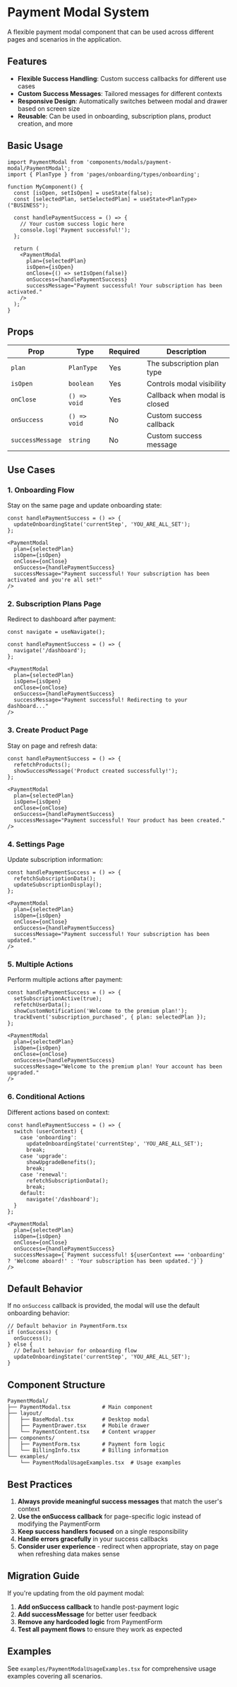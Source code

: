 # Payment Modal System

A flexible payment modal component that can be used across different pages and scenarios in the application.

## Features

- **Flexible Success Handling**: Custom success callbacks for different use cases
- **Custom Success Messages**: Tailored messages for different contexts
- **Responsive Design**: Automatically switches between modal and drawer based on screen size
- **Reusable**: Can be used in onboarding, subscription plans, product creation, and more

## Basic Usage

```tsx
import PaymentModal from 'components/modals/payment-modal/PaymentModal';
import { PlanType } from 'pages/onboarding/types/onboarding';

function MyComponent() {
  const [isOpen, setIsOpen] = useState(false);
  const [selectedPlan, setSelectedPlan] = useState<PlanType>("BUSINESS");

  const handlePaymentSuccess = () => {
    // Your custom success logic here
    console.log('Payment successful!');
  };

  return (
    <PaymentModal
      plan={selectedPlan}
      isOpen={isOpen}
      onClose={() => setIsOpen(false)}
      onSuccess={handlePaymentSuccess}
      successMessage="Payment successful! Your subscription has been activated."
    />
  );
}
```

## Props

| Prop | Type | Required | Description |
|------|------|----------|-------------|
| `plan` | `PlanType` | Yes | The subscription plan type |
| `isOpen` | `boolean` | Yes | Controls modal visibility |
| `onClose` | `() => void` | Yes | Callback when modal is closed |
| `onSuccess` | `() => void` | No | Custom success callback |
| `successMessage` | `string` | No | Custom success message |

## Use Cases

### 1. Onboarding Flow
Stay on the same page and update onboarding state:

```tsx
const handlePaymentSuccess = () => {
  updateOnboardingState('currentStep', 'YOU_ARE_ALL_SET');
};

<PaymentModal
  plan={selectedPlan}
  isOpen={isOpen}
  onClose={onClose}
  onSuccess={handlePaymentSuccess}
  successMessage="Payment successful! Your subscription has been activated and you're all set!"
/>
```

### 2. Subscription Plans Page
Redirect to dashboard after payment:

```tsx
const navigate = useNavigate();

const handlePaymentSuccess = () => {
  navigate('/dashboard');
};

<PaymentModal
  plan={selectedPlan}
  isOpen={isOpen}
  onClose={onClose}
  onSuccess={handlePaymentSuccess}
  successMessage="Payment successful! Redirecting to your dashboard..."
/>
```

### 3. Create Product Page
Stay on page and refresh data:

```tsx
const handlePaymentSuccess = () => {
  refetchProducts();
  showSuccessMessage('Product created successfully!');
};

<PaymentModal
  plan={selectedPlan}
  isOpen={isOpen}
  onClose={onClose}
  onSuccess={handlePaymentSuccess}
  successMessage="Payment successful! Your product has been created."
/>
```

### 4. Settings Page
Update subscription information:

```tsx
const handlePaymentSuccess = () => {
  refetchSubscriptionData();
  updateSubscriptionDisplay();
};

<PaymentModal
  plan={selectedPlan}
  isOpen={isOpen}
  onClose={onClose}
  onSuccess={handlePaymentSuccess}
  successMessage="Payment successful! Your subscription has been updated."
/>
```

### 5. Multiple Actions
Perform multiple actions after payment:

```tsx
const handlePaymentSuccess = () => {
  setSubscriptionActive(true);
  refetchUserData();
  showCustomNotification('Welcome to the premium plan!');
  trackEvent('subscription_purchased', { plan: selectedPlan });
};

<PaymentModal
  plan={selectedPlan}
  isOpen={isOpen}
  onClose={onClose}
  onSuccess={handlePaymentSuccess}
  successMessage="Welcome to the premium plan! Your account has been upgraded."
/>
```

### 6. Conditional Actions
Different actions based on context:

```tsx
const handlePaymentSuccess = () => {
  switch (userContext) {
    case 'onboarding':
      updateOnboardingState('currentStep', 'YOU_ARE_ALL_SET');
      break;
    case 'upgrade':
      showUpgradeBenefits();
      break;
    case 'renewal':
      refetchSubscriptionData();
      break;
    default:
      navigate('/dashboard');
  }
};

<PaymentModal
  plan={selectedPlan}
  isOpen={isOpen}
  onClose={onClose}
  onSuccess={handlePaymentSuccess}
  successMessage={`Payment successful! ${userContext === 'onboarding' ? 'Welcome aboard!' : 'Your subscription has been updated.'}`}
/>
```

## Default Behavior

If no `onSuccess` callback is provided, the modal will use the default onboarding behavior:

```tsx
// Default behavior in PaymentForm.tsx
if (onSuccess) {
  onSuccess();
} else {
  // Default behavior for onboarding flow
  updateOnboardingState('currentStep', 'YOU_ARE_ALL_SET');
}
```

## Component Structure

```
PaymentModal/
├── PaymentModal.tsx          # Main component
├── layout/
│   ├── BaseModal.tsx         # Desktop modal
│   ├── PaymentDrawer.tsx     # Mobile drawer
│   └── PaymentContent.tsx    # Content wrapper
├── components/
│   ├── PaymentForm.tsx       # Payment form logic
│   └── BillingInfo.tsx       # Billing information
└── examples/
    └── PaymentModalUsageExamples.tsx  # Usage examples
```

## Best Practices

1. **Always provide meaningful success messages** that match the user's context
2. **Use the onSuccess callback** for page-specific logic instead of modifying the PaymentForm
3. **Keep success handlers focused** on a single responsibility
4. **Handle errors gracefully** in your success callbacks
5. **Consider user experience** - redirect when appropriate, stay on page when refreshing data makes sense

## Migration Guide

If you're updating from the old payment modal:

1. **Add onSuccess callback** to handle post-payment logic
2. **Add successMessage** for better user feedback
3. **Remove any hardcoded logic** from PaymentForm
4. **Test all payment flows** to ensure they work as expected

## Examples

See `examples/PaymentModalUsageExamples.tsx` for comprehensive usage examples covering all scenarios. 